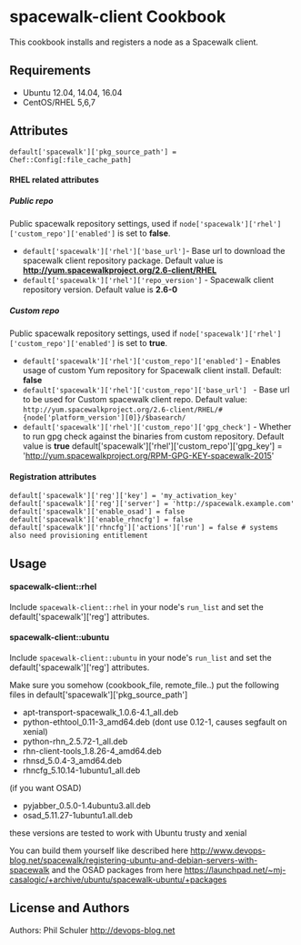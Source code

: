 spacewalk-client Cookbook
=========================
This cookbook installs and registers a node as a Spacewalk client.

Requirements
------------
- Ubuntu 12.04, 14.04, 16.04
- CentOS/RHEL 5,6,7

Attributes
----------
```
default['spacewalk']['pkg_source_path'] = Chef::Config[:file_cache_path]
```
#### RHEL related attributes

##### Public repo
Public spacewalk repository settings, used if `node['spacewalk']['rhel']['custom_repo']['enabled']` is set to **false**.
* `default['spacewalk']['rhel']['base_url']`- Base url to download the spacewalk client repository package. Default value is **http://yum.spacewalkproject.org/2.6-client/RHEL**
* `default['spacewalk']['rhel']['repo_version']` - Spacewalk client repository version. Default value is **2.6-0**

##### Custom repo
Public spacewalk repository settings, used if `node['spacewalk']['rhel']['custom_repo']['enabled']` is set to **true**.

* `default['spacewalk']['rhel']['custom_repo']['enabled']` - Enables usage of custom Yum repository for Spacewalk client install. Default: **false**
* `default['spacewalk']['rhel']['custom_repo']['base_url'] ` - Base url to be used for Custom spacewalk client repo. Default value:  `http://yum.spacewalkproject.org/2.6-client/RHEL/#{node['platform_version'][0]}/$basearch/`
* `default['spacewalk']['rhel']['custom_repo']['gpg_check']` - Whether to run gpg check against  the binaries from custom repository. Default value is **true**
default['spacewalk']['rhel']['custom_repo']['gpg_key'] = 'http://yum.spacewalkproject.org/RPM-GPG-KEY-spacewalk-2015'


#### Registration attributes
```
default['spacewalk']['reg']['key'] = 'my_activation_key'
default['spacewalk']['reg']['server'] = 'http://spacewalk.example.com'
default['spacewalk']['enable_osad'] = false
default['spacewalk']['enable_rhncfg'] = false
default['spacewalk']['rhncfg']['actions']['run'] = false # systems also need provisioning entitlement
```

Usage
-----
#### spacewalk-client::rhel
Include `spacewalk-client::rhel` in your node's `run_list` and set the default['spacewalk']['reg'] attributes.

#### spacewalk-client::ubuntu

Include `spacewalk-client::ubuntu` in your node's `run_list` and set the default['spacewalk']['reg'] attributes.

Make sure you somehow (cookbook\_file, remote\_file..) put the following files in default['spacewalk']['pkg\_source\_path']
- apt-transport-spacewalk_1.0.6-4.1_all.deb
- python-ethtool_0.11-3_amd64.deb (dont use 0.12-1, causes segfault on xenial)
- python-rhn_2.5.72-1_all.deb
- rhn-client-tools_1.8.26-4_amd64.deb
- rhnsd_5.0.4-3_amd64.deb
- rhncfg_5.10.14-1ubuntu1_all.deb

(if you want OSAD)
- pyjabber_0.5.0-1.4ubuntu3.all.deb
- osad_5.11.27-1ubuntu1.all.deb

these versions are tested to work with Ubuntu trusty and xenial

You can build them yourself like described here
http://www.devops-blog.net/spacewalk/registering-ubuntu-and-debian-servers-with-spacewalk
and the OSAD packages from here
https://launchpad.net/~mj-casalogic/+archive/ubuntu/spacewalk-ubuntu/+packages

License and Authors
-------------------
Authors: Phil Schuler http://devops-blog.net
